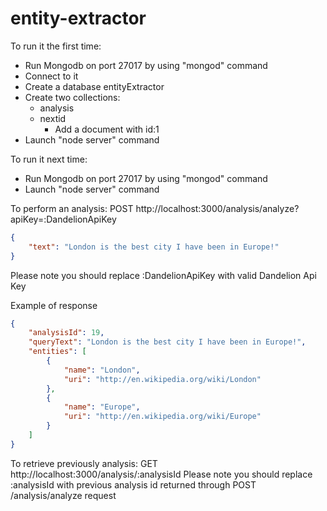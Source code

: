 # entity-extractor

To run it the first time: 
- Run Mongodb on port 27017 by using "mongod" command
- Connect to it
- Create a database entityExtractor
- Create two collections:
    - analysis
    - nextid
        - Add a document with id:1
 - Launch "node server" command

To run it next time:
- Run Mongodb on port 27017 by using "mongod" command
 - Launch "node server" command

To perform an analysis:
POST http://localhost:3000/analysis/analyze?apiKey=:DandelionApiKey
```json
{ 
	"text": "London is the best city I have been in Europe!" 
}
```
Please note you should replace :DandelionApiKey with valid Dandelion Api Key

Example of response
```json
{
    "analysisId": 19,
    "queryText": "London is the best city I have been in Europe!",
    "entities": [
        {
            "name": "London",
            "uri": "http://en.wikipedia.org/wiki/London"
        },
        {
            "name": "Europe",
            "uri": "http://en.wikipedia.org/wiki/Europe"
        }
    ]
}
```

To retrieve previously analysis:
GET http://localhost:3000/analysis/:analysisId
Please note you should replace :analysisId with previous analysis id returned through POST /analysis/analyze request
